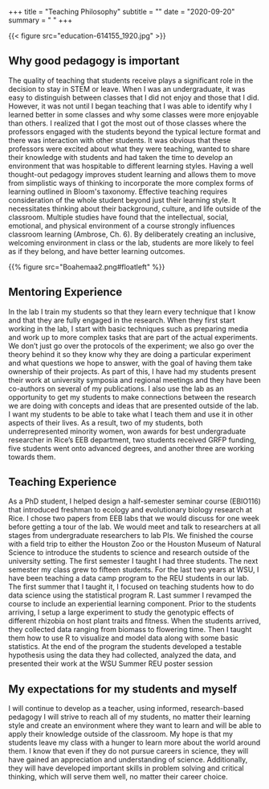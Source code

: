 +++
title = "Teaching Philosophy"
subtitle = ""
date = "2020-09-20"
summary = " "
+++

{{< figure src="education-614155_1920.jpg" >}}

## Why good pedagogy is important

The quality of teaching that students receive plays a significant role in the decision to stay in STEM or leave. When I was an undergraduate, it was easy to distinguish between classes that I did not enjoy and those that I did. However, it was not until I began teaching that I was able to identify why I learned better in some classes and why some classes were more enjoyable than others. I realized that I got the most out of those classes where the professors engaged with the students beyond the typical lecture format and there was interaction with other students. It was obvious that these professors were excited about what they were teaching, wanted to share their knowledge with students and had taken the time to develop an environment that was hospitable to different learning styles. Having a well thought-out pedagogy improves student learning and allows them to move from simplistic ways of thinking to incorporate the more complex forms of learning outlined in Bloom's taxonomy. Effective teaching requires consideration of the whole student beyond just their learning style. It necessitates thinking about their background, culture, and life outside of the classroom. Multiple studies have found that the intellectual, social, emotional, and physical environment of a course strongly influences classroom learning (Ambrose, Ch. 6). By deliberately creating an inclusive, welcoming environment in class or the lab, students are more likely to feel as if they belong, and have better learning outcomes.

{{% figure src="Boahemaa2.png#floatleft" %}} 

## Mentoring Experience

In the lab I train my students so that they learn every technique that I know and that they are fully engaged in the research. When they first start working in the lab, I start with basic techniques such as preparing media and work up to more complex tasks that are part of the actual experiments. We don’t just go over the protocols of the experiment; we also go over the theory behind it so they know why they are doing a particular experiment and what questions we hope to answer, with the goal of having them take ownership of their projects. As part of this, I have had my students present their work at university symposia and regional meetings and they have been co-authors on several of my publications. I also use the lab as an opportunity to get my students to make connections between the research we are doing with concepts and ideas that are presented outside of the lab.  I want my students to be able to take what I teach them and use it in other aspects of their lives. As a result, two of my students, both underrepresented minority women, won awards for best undergraduate researcher in Rice’s EEB department, two students received GRFP funding, five students went onto advanced degrees, and another three are working towards them.

## Teaching Experience

As a PhD student, I helped design a half-semester seminar course (EBIO116) that introduced freshman to ecology and evolutionary biology research at Rice. I chose two papers from EEB labs that we would discuss for one week before getting a tour of the lab. We would meet and talk to researchers at all stages from undergraduate researchers to lab PIs. We finished the course with a field trip to either the Houston Zoo or the Houston Museum of Natural Science to introduce the students to science and research outside of the university setting. The first semester I taught I had three students. The next semester my class grew to fifteen students. 
For the last two years at WSU, I have been teaching a data camp program to the REU students in our lab. The first summer that I taught it, I focused on teaching students how to do data science using the statistical program R. Last summer I revamped the course to include an experiential learning component. Prior to the students arriving, I setup a large experiment to study the genotypic effects of different rhizobia on host plant traits and fitness. When the students arrived, they collected data ranging from biomass to flowering time. Then I taught them how to use R to visualize and model data along with some basic statistics. At the end of the program the students developed a testable hypothesis using the data they had collected, analyzed the data, and presented their work at the WSU Summer REU poster session
 
## My expectations for my students and myself

I will continue to develop as a teacher, using informed, research-based pedagogy
I will strive to reach all of my students, no matter their learning style and create an environment where they want to learn and will be able to apply their knowledge outside of the classroom.  My hope is that my students leave my class with a hunger to learn more about the world around them. I know that even if they do not pursue careers in science, they will have gained an appreciation and understanding of science. Additionally, they will have developed important skills in problem solving and critical thinking, which will serve them well, no matter their career choice.
 